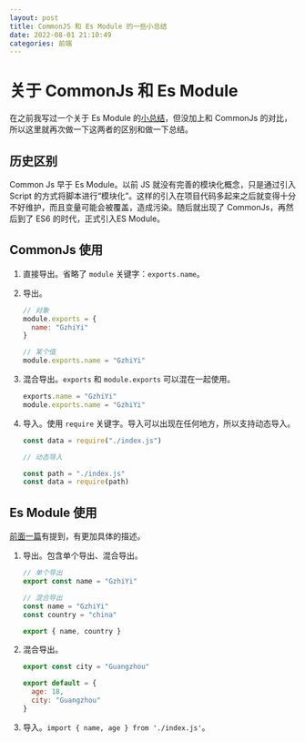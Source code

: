 ```yaml
---
layout: post
title: CommonJS 和 Es Module 的一些小总结
date: 2022-08-01 21:10:49
categories: 前端
---
```


# 关于 CommonJs 和 Es Module

在之前我写过一个关于 Es Module 的[小总结](/es6-module)，但没加上和 CommonJs 的对比，所以这里就再次做一下这两者的区别和做一下总结。

## 历史区别

Common Js 早于 Es Module。以前 JS 就没有完善的模块化概念，只是通过引入 Script 的方式将脚本进行“模块化”。这样的引入在项目代码多起来之后就变得十分不好维护，而且变量可能会被覆盖，造成污染。随后就出现了 CommonJs，再然后到了 ES6 的时代，正式引入ES Module。

## CommonJs 使用

1. 直接导出。省略了 `module` 关键字：`exports.name`。
2. 导出。

    ```js
    // 对象
    module.exports = {
      name: "GzhiYi"
    }

    // 某个值
    module.exports.name = "GzhiYi"
    ```

3. 混合导出。`exports` 和 `module.exports` 可以混在一起使用。

    ```js
    exports.name = "GzhiYi"
    module.exports.name = "GzhiYi"
    ````

4. 导入。使用 `require` 关键字。导入可以出现在任何地方，所以支持动态导入。

    ```js
    const data = require("./index.js")

    // 动态导入

    const path = "./index.js"
    const data = require(path)
    ```

## Es Module 使用

[前面一篇](/es6-module)有提到，有更加具体的描述。

1. 导出。包含单个导出、混合导出。

    ```js
    // 单个导出
    export const name = "GzhiYi"
    
    // 混合导出
    const name = "GzhiYi"
    const country = "china"

    export { name, country }
    ```

2. 混合导出。

    ```js
    export const city = "Guangzhou"

    export default = {
      age: 18,
      city: "Guangzhou"
    }
    ```

3. 导入。`import { name, age } from './index.js'`。
